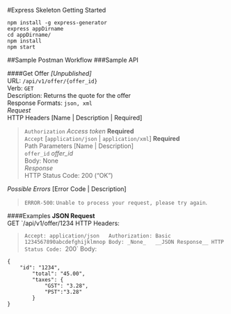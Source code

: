 #Express Skeleton Getting Started
```
npm install -g express-generator
express appDirname
cd appDirname/
npm install 
npm start
```
##Sample Postman Workflow
###Sample API

####Get Offer _[Unpublished]_  
URL: `/api/v1/offer/{offer_id}`  
Verb: `GET`  
Description: Returns the quote for the offer  
Response Formats: `json, xml`  
_Request_  
HTTP Headers [Name | Description | Required]  
>`Authorization` _Access token_ __Required__  
>`Accept` [`application/json` | `application/xml`] __Required__   
Path Parameters [Name | Description]  
>`offer_id` _offer\_id_	 
> Body: None  
_Response_  
>HTTP Status Code: 200 (“OK”) 

_Possible Errors_ [Error Code | Description]
>`ERROR-500`: `Unable to process your request, please try again`.  

####Examples
__JSON Request__  
GET `/api/v1/offer/1234
HTTP Headers:
> `Accept: application/json  
> Authorization: Basic 1234567890abcdefghijklmnop
Body: _None_  
__JSON Response__
HTTP Status Code: `200`
Body:
```
{
	"id": "1234",
		"total": "45.00",
		"taxes": {
			"GST": "3.28",
			"PST":"3.28"
		}
}
```


